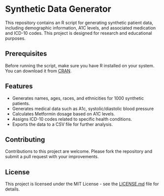# Synthetic Data Generator

This repository contains an R script for generating synthetic patient data, including demographic information, A1C levels, and associated medication and ICD-10 codes. This project is designed for research and educational purposes.

## Prerequisites

Before running the script, make sure you have R installed on your system. You can download it from [CRAN](https://cran.r-project.org/).

## Features

- Generates names, ages, races, and ethnicities for 1000 synthetic patients.
- Generates medical data such as A1c, systolic/diastolic blood pressure
- Calculates Metformin dosage based on A1C levels.
- Assigns ICD-10 codes related to specific health conditions.
- Exports the data to a CSV file for further analysis.

## Contributing

Contributions to this project are welcome. Please fork the repository and submit a pull request with your improvements.

## License

This project is licensed under the MIT License - see the [LICENSE.md](LICENSE) file for details.
